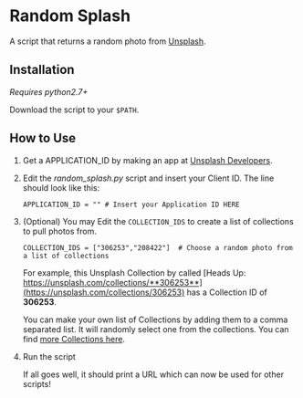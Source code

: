 # Random Splash

A script that returns a random photo from [Unsplash](https://unsplash.com/).

## Installation

*Requires python2.7+*

Download the script to your ```$PATH```. 


## How to Use

1. Get a APPLICATION_ID by making an app at [Unsplash Developers](https://unsplash.com/documentation#registering-your-application). 

2. Edit the *random_splash.py* script and insert your Client ID. The line should look like this:

	```
	APPLICATION_ID = "" # Insert your Application ID HERE
	```

3. (Optional) You may Edit the ```COLLECTION_IDS``` to create a list of collections to pull photos from.

	```
	COLLECTION_IDS = ["306253","208422"]  # Choose a random photo from a list of collections
	```

	For example, this Unsplash Collection by called [Heads Up: https://unsplash.com/collections/**306253**](https://unsplash.com/collections/306253) has a Collection ID of **306253**.

	You can make your own list of Collections by adding them to a comma separated list. It will randomly select one from the collections. You can find [more Collections here](https://unsplash.com/collections/).

4. Run the script

	If all goes well, it should print a URL which can now be used for other scripts!




